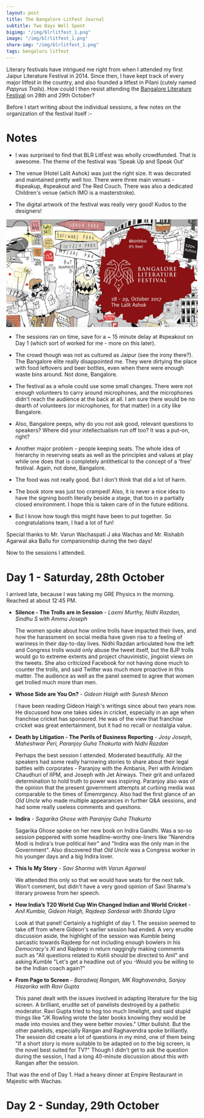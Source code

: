 ```yaml
---
layout: post
title: The Bangalore LitFest Journal
subtitle: Two Days Well Spent
bigimg: "/img/blrlitfest_1.png"	
image: "/img/blrlitfest_1.png"
share-img: "/img/blrlitfest_1.png"
tags: bengaluru litfest
---
```

 
Literary festivals have intrigued me right from when I attended my first Jaipur Literature Festival in 2014. Since then, I have kept track of every major litfest in the country, and also founded a litfest in Pilani (cutely named _Papyrus Trails_). How could I then resist attending the [Bangalore Literature Festival](http://bangaloreliteraturefestival.org/) on 28th and 29th October?

Before I start writing about the individual sessions, a few notes on the organization of the festival itself :-

# Notes 

* I was surprised to find that BLR LitFest was wholly crowdfunded. That is awesome. The theme of the festival was 'Speak Up and Speak Out'

* The venue (Hotel Lalit Ashok) was just the right size. It was decorated and maintained pretty well too. There were three main venues - #speakup, #speakout and The Red Couch. There was also a dedicated Children's venue (which IMO is a masterstroke).

* The digital artwork of the festival was really very good! Kudos to the designers!

![](/img/blrlitfest.jpg)

* The sessions ran on time, save for a ~ 15 minute delay at #speakout on Day 1 (which sort of worked for me - more on this later).

* The crowd though was not as cultured as Jaipur (see the irony there?). The Bangalore elite really disappointed me. They were dirtying the place with food leftovers and beer bottles, even when there were enough waste bins around. Not done, Bangalore.

* The festival as a whole could use some small changes. There were not enough volunteers to carry around microphones, and the microphones didn't reach the audience at the back at all. I am sure there would be no dearth of volunteers (or microphones, for that matter) in a city like Bangalore.

* Also, Bangalore peeps, why do you not ask good, relevant questions to speakers? Where did your intellectualism run off too? It was a put-on, right?

* Another major problem - people keeping seats. The whole idea of hierarchy in reserving seats as well as the principles and values at play while one does that is completely antithetical to the concept of a 'free' festival. Again, not done, Bangalore.

* The food was not really good. But I don't think that did a lot of harm.

* The book store was just too cramped! Also, it is never a nice idea to have the signing booth literally beside a stage, that too in a partially closed environment. I hope this is taken care of in the future editions.

* But I know how tough this might have been to put together. So congratulations team, I had a lot of fun!

Special thanks to Mr. Varun Wachaspati J aka Wachas and Mr. Rishabh Agarwal aka Ballu for companionship during the two days!  

Now to the sessions I attended. 

# Day 1 - Saturday, 28th October

I arrived late, because I was taking my GRE Physics in the morning. Reached at about 12:45 PM.

* **Silence - The Trolls are in Session** - _Laxmi Murthy, Nidhi Razdan, Sindhu S with Ammu Joseph_
	
	The women spoke about how online trolls have impacted their lives, and how the harassment on social media have given rise to a feeling of wariness in their day-to-day lives. Nidhi Razdan articulated how the left and Congress trolls would only abuse the tweet itself, but the BJP trolls would go to extreme extents and project chauvinistic, jingoist views on the tweets. She also criticized Facebook for not having done much to counter the trolls, and said Twitter was much more proactive in this matter. The audience as well as the panel seemed to agree that women get trolled much more than men.

* **Whose Side are You On?** - _Gideon Haigh with Suresh Menon_
	
	I have been reading Gideon Haigh's writings since about two years now. He discussed how one takes sides in cricket, especially in an age when franchise cricket has sponsored. He was of the view that franchise cricket was great entertainment, but it had no recall or nostalgia value.

* **Death by Litigation - The Perils of Business Reporting** - _Josy Joseph, Maheshwar Peri, Paranjoy Guha Thakurta with Nidhi Razdan_
	
	Perhaps the best session I attended. Moderated beautifully. All the speakers had some really harrowing stories to share about their legal battles with corporates - Paranjoy with the Ambanis, Peri with Arindam Chaudhuri of IIPM, and Joseph with Jet Airways. Their grit and unfazed determination to hold truth to power was inspiring. Paranjoy also was of the opinion that the present government attempts at curbing media was comparable to the times of Ememrgency. Also had the first glance of an _Old Uncle_ who made multiple appearances in further Q&A sessions, and had some really useless comments and questions.

* **Indira** - _Sagarika Ghose with Paranjoy Guha Thakurta_
	
	Sagarika Ghose spoke on her new book on Indira Gandhi. Was a so-so session peppered with some headline-worthy one-liners like "Narendra Modi is Indira's true political heir" and "Indira was the only man in the Government". Also discovered that _Old Uncle_ was a Congress worker in his younger days and a big Indira lover.

* **This Is My Story** - _Savi Sharma with Varun Agarwal_
	
	We attended this only so that we would have seats for the next talk. Won't comment, but didn't have a very good opinion of Savi Sharma's literary prowess from her speech.

* **How India’s T20 World Cup Win Changed Indian and World Cricket** - _Anil Kumble, Gideon Haigh, Rajdeep Sardesai with Sharda Ugra_
	
	Look at that panel! Certainly a highlight of day 1. The session seemed to take off from where Gideon's earlier session had ended. A very erudite discussion aside, the highlight of the session was Kumble being sarcastic towards Rajdeep for not including enough bowlers in his _Democracy's XI_ and Rajdeep in return naggingly making comments such as "All questions related to Kohli should be directed to Anil" and asking Kumble "Let's get a headline out of you -Would you be willing to be the Indian coach again?"

* **From Page to Screen** - _Baradwaj Rangan, MK Raghavendra, Sanjoy Hazarika with Ravi Gupta_
	
	This panel dealt with the issues involved in adapting literature for the big screen. A brilliant, erudite set of panelists destroyed by a pathetic moderator. Ravi Gupta tried to hog too much limelight, and said stupid things like "JK Rowling wrote the later books knowing they would be made into movies and they were better movies." Utter bullshit. But the other panelists, especially Rangan and Raghavendra spoke brilliantly. The session did create a lot of questions in my mind, one of them being "If a short story is more suitable to be adapted on to the big screen, is the novel best suited for TV?" Though I didn't get to ask the question during the session, I had a long 40-minute discussion about this with Rangan after the session.

That was the end of Day 1. Had a heavy dinner at Empire Restaurant in Majestic with Wachas.

# Day 2 - Sunday, 29th October